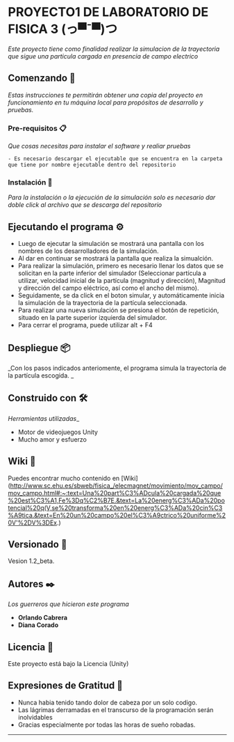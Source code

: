 # PROYECTO1 DE LABORATORIO DE FISICA 3 (っ▀¯▀)つ

_Este proyecto tiene como finalidad realizar la simulacion de la trayectoria que sigue una particula cargada en presencia de campo electrico_

## Comenzando 🚀
_Estas instrucciones te permitirán obtener una copia del proyecto en funcionamiento en tu máquina local para propósitos de desarrollo y pruebas._

### Pre-requisitos 📋

_Que cosas necesitas para instalar  el software y realiar pruebas_

```
- Es necesario descargar el ejecutable que se encuentra en la carpeta que tiene por nombre ejecutable dentro del repositorio
```

### Instalación 🔧

_Para la instalación o la ejecución de la simulación solo es necesario dar doble click al archivo que se descarga del repositorio_


## Ejecutando el programa ⚙️

* Luego de ejecutar la simulación se mostrará una pantalla con los nombres de los desarrolladores de la simulación.
* Al dar en continuar se mostrará la pantalla que realiza la simualción.
* Para realizar la simulación, primero es necesario llenar los datos que se solicitan en la parte inferior del simulador (Seleccionar partícula a utilizar, velocidad inicial de la partícula (magnitud y dirección), Magnitud y dirección del campo eléctrico, así como el ancho del mismo).
* Seguidamente, se da click en el boton simular, y automáticamente inicia la simulación de la trayectoria de la partícula seleccionada.
* Para realizar una nueva simulación se presiona el botón de repetición, situado en la parte superior izquierda del simulador.
* Para cerrar el programa, puede utilizar alt + F4


## Despliegue 📦

_Con los pasos indicados anteriomente, el programa simula la trayectoría de la partícula escogida. _

## Construido con 🛠️

_Herramientas utilizadas__

* Motor de videojuegos Unity
* Mucho amor y esfuerzo

## Wiki 📖

Puedes encontrar mucho contenido en  [Wiki](http://www.sc.ehu.es/sbweb/fisica_/elecmagnet/movimiento/mov_campo/mov_campo.html#:~:text=Una%20part%C3%ADcula%20cargada%20que%20est%C3%A1,Fe%3Dq%C2%B7E.&text=La%20energ%C3%ADa%20potencial%20q(V,se%20transforma%20en%20energ%C3%ADa%20cin%C3%A9tica.&text=En%20un%20campo%20el%C3%A9ctrico%20uniforme%20V'%2DV%3DEx.)

## Versionado 📌

Vesion 1.2_beta.

## Autores ✒️

_Los guerreros que hicieron este programa_

* **Orlando Cabrera** 
* **Diana Corado**  


## Licencia 📄

Este proyecto está bajo la Licencia (Unity)

## Expresiones de Gratitud 🎁

* Nunca habia tenido tando dolor de cabeza por un solo codigo.
* Las lágrimas derramadas en el transcurso de la programación serán inolvidables
* Gracias especialmente por todas las horas de sueño robadas.

---
